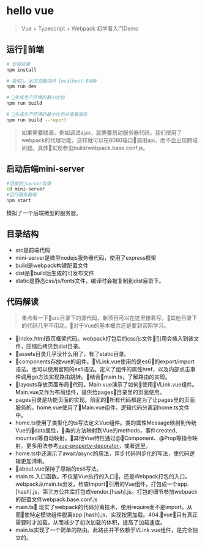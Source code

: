 # hello vue

>  Vue + Typescript + Webpack 初学者入门Demo

## 运行前端

``` bash
# 安装依赖
npm install

# 启动。从浏览器访问 localhost:8080
npm run dev

# 生成生产环境的最小化包
npm run build

# 生成生产环境的最小化包并查看报告
npm run build --report
```

> 如果需要联调，例如调试ajax，就需要启动服务器代码。我们使用了webpack的代理功能，这样就可以在8080端口调用api，而不会出现跨域问题。具体实现参见build/webpack.base.conf.js。
## 启动后端mini-server
```bash
#切换到server目录
cd mini-server
#运行服务器端
npm start
```
模拟了一个后端微型的服务器。

## 目录结构
- src是前端代码
- mini-server是微型nodejs服务器代码，使用了express框架
- build是webpack构建配置文件
- dist是build后生成的可发布文件
- static是静态css/js/fonts文件，编译时会被复制到dist目录下。

## 代码解读

> 重点看一下src目录下的源代码，新项目可以在这里接着写。其他目录下的代码几乎不用动。对于Vue的基本概念还是要到官网学习。

- index.html首页框架代码。webpack打包后的css/js文件引用会插入到该文件，压缩后拷贝到dist目录。
- assets目录几乎没什么用了，有了static目录。
- components存放vue的组件。VLink.vue使用的是es6的export/import语法。也可以使用官网的es5语法。定义了组件的属性href，以及内部点击事件调用go方法实现路由跳转。结合main.ts，了解路由的实现。
- layouts存放页面布局代码。Main.vue演示了如何使用VLink.vue组件。Main.vue又作为布局组件，提供给pages目录里的页面使用。
- pages目录是功能页面的实现。前面的所有代码都是为了让pages里的页面服务的。home.vue使用了Main.vue组件，逻辑代码分离到home.ts文件中。
- home.ts使用了类型化的ts写法定义Vue组件。类的属性Message映射到传统Vue的data属性，类的方法映射到Vue的methods，事件created、mounted等自动映射。其他Vue特性通过@Component、@Prop等指令映射。更多用法参考[vue-property-decorator](https://github.com/kaorun343/vue-property-decorator)，或者[这里](https://www.cnblogs.com/crazycode2/p/7821389.html)。
- home.ts中还演示了await/async的用法，异步代码同步化的写法，使代码逻辑更加清晰。
- about.vue保持了原始的es6写法。
- main.ts 入口函数。不仅是Vue执行的入口，还是Webpack打包的入口。webpack从main.ts出发，检查import引用的Vue组件，打包成一个app.[hash].js，第三方公共库打包成vendor.[hash].js。打包的细节参加webpack的配置文件webpack.base.conf.js
- main.ts 现实了webpack的代码分离技术，使用require而不是import，从而使特定模块组件脱离app.[hash].js，实现按需加载。404.vue只有真正需要时才加载，从而减少了初次加载的体积，提高了加载速度。
- main.ts实现了一个简单的路由。此路由并不依赖于VLink.vue组件，是完全独立的。